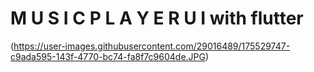 # M U S I C   P L A Y E R   U I   with flutter


(https://user-images.githubusercontent.com/29016489/175529747-c9ada595-143f-4770-bc74-fa8f7c9604de.JPG)
